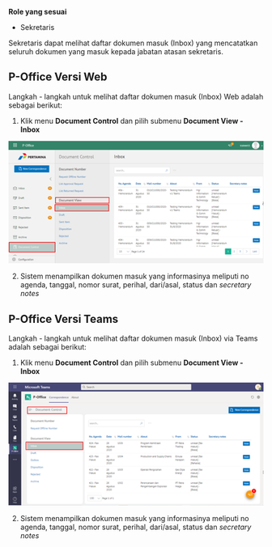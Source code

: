 **Role yang sesuai**

- Sekretaris

Sekretaris dapat melihat daftar dokumen masuk (Inbox) yang mencatatkan seluruh dokumen yang masuk kepada jabatan atasan sekretaris. 

## **P-Office Versi Web**

Langkah - langkah untuk melihat daftar dokumen masuk (Inbox) Web adalah sebagai berikut:

1. Klik menu **Document Control** dan pilih submenu **Document View - Inbox**

![gambar](DocumentControl/DC_Web/MM01.png)

2. Sistem menampilkan dokumen masuk yang informasinya meliputi no agenda, tanggal, nomor surat, perihal, dari/asal, status dan *secretary notes*


## **P-Office Versi Teams**

Langkah - langkah untuk melihat daftar dokumen masuk (Inbox) via Teams adalah sebagai berikut:

1. Klik menu **Document Control** dan pilih submenu **Document View - Inbox**

![gambar](DocumentControl/DC_Teams/DC01.png)

2. Sistem menampilkan dokumen masuk yang informasinya meliputi no agenda, tanggal, nomor surat, perihal, dari/asal, status dan *secretary notes*
